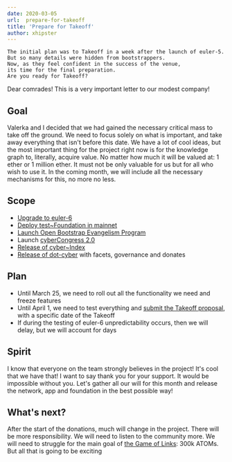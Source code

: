 ```yaml
---
date: 2020-03-05
url:  prepare-for-takeoff
title: 'Prepare for Takeoff'
author: xhipster
---
```


```
The initial plan was to Takeoff in a week after the launch of euler-5.
But so many details were hidden from bootstrappers.
Now, as they feel confident in the success of the venue,
its time for the final preparation.
Are you ready for Takeoff?
```

Dear comrades! This is a very important letter to our modest company!

## Goal
Valerka and I decided that we had gained the necessary critical mass to take off the ground. We need to focus solely on what is important, and take away everything that isn't before this date. We have a lot of cool ideas, but the most important thing for the project right now is for the knowledge graph to, literally, acquire value. No matter how much it will be valued at: 1 ether or 1 million ether. It must not be only valuable for us but for all who wish to use it. In the coming month, we will include all the necessary mechanisms for this, no more no less.

## Scope
- [Upgrade to euler-6](https://github.com/cybercongress/congress/issues/309)
- [Deploy test~Foundation in mainnet](https://github.com/cybercongress/cyber-foundation/issues/1)
- [Launch Open Bootstrap Evangelism Program](https://github.com/cybercongress/congress/issues/307)
- Launch [cyberCongress 2.0](https://github.com/cybercongress/congress/pull/224)
- [Release of cyber~Index](https://github.com/cybercongress/cyberindex/issues/24)
- [Release of dot-cyber](https://github.com/cybercongress/dot-cyber/issues/183) with facets, governance and donates

## Plan
- Until March 25, we need to roll out all the functionality we need and freeze features
- Until April 1, we need to test everything and [submit the Takeoff proposal](httpss://github.com/cybercongress/congress/issues/220), with a specific date of the Takeoff
- If during the testing of euler-6 unpredictability occurs, then we will delay, but we will account for days

## Spirit
I know that everyone on the team strongly believes in the project! It's cool that we have that! I want to say thank you for your support. It would be impossible without you. Let's gather all our will for this month and release the network, app and foundation in the best possible way!

## What's next?
After the start of the donations, much will change in the project. There will be more responsibility. We will need to listen to the community more. We will need to struggle for the main goal of [the Game of Links](https://cybercongress.ai/game-of-links/): 300k ATOMs. But all that is going to be exciting 

